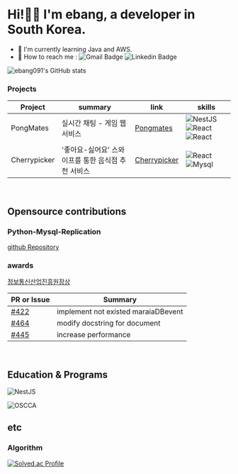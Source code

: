 # Hi!👋🏻  I'm ebang, a developer in South Korea.

-  🌱 I'm currently learning Java and AWS.
- 📮 How to reach me : ![Gmail Badge](https://img.shields.io/badge/Gmail-d14836?style=flat-square&logo=Gmail&logoColor=white&link=mailto:dskhe8@gmail.com) ![Linkedin Badge](https://img.shields.io/badge/Linkedin-0A66C2?style=flat-square&logo=linkedin&logoColor=white&link=https://www.linkedin.com/in/bang-eunjung-5a5695283/)


![ebang091's GitHub stats](https://github-readme-stats.vercel.app/api?username=ebang091&show_icons=true&bg_color=EBB8DD&title_color=BE398D)


### Projects
|Project | summary| link|skills|
|---|---|---|---|
|PongMates|실시간 채팅 - 게임 웹 서비스|[Pongmates](https://github.com/42Seoul-LastDance)|![NestJS](https://img.shields.io/badge/nestjs-E0234E?style=for-the-badge&logo=nestjs&logoColor=#E0234E) ![React](https://img.shields.io/badge/react-61DAFB?style=for-the-badge&logo=React&logoColor=white) ![React](https://img.shields.io/badge/postgresql-4169E1?style=for-the-badge&logo=postgresql&logoColor=white)
|Cherrypicker|'좋아요-싫어요' 스와이프를 통한 음식점 추천 서비스|[Cherrypicker](https://github.com/CherryPick3r)|![React](https://img.shields.io/badge/java_spring-6DB33F?style=for-the-badge&logo=spring&logoColor=white) ![Mysql](https://img.shields.io/badge/mysql-4479A1?style=for-the-badge&logo=mysql&logoColor=white)|
<br/>

## Opensource contributions
### Python-Mysql-Replication 
[github Repository](https://github.com/julien-duponchelle/python-mysql-replication)
### awards
[정보통신산업진흥원장상](https://www.oss.kr/notice/show/53ba6af3-867d-45ad-a31c-ba576c4f1855)

|PR or Issue|Summary|
|---|---|
|[#422](https://github.com/julien-duponchelle/python-mysql-replication/pull/422)|implement not existed maraiaDBevent|
|[#464](https://github.com/julien-duponchelle/python-mysql-replication/pull/464)|modify docstring for document|
|[#445](https://github.com/julien-duponchelle/python-mysql-replication/issues/445)|increase performance|
<br/>

## Education & Programs

![NestJS](https://img.shields.io/badge/42seoul-black?style=for-the-badge&logo=42&logoColor=#E0234E&link=https://42seoul.kr/)


![OSCCA](https://oopy.lazyrockets.com/api/v2/notion/image?src=https%3A%2F%2Fs3-us-west-2.amazonaws.com%2Fsecure.notion-static.com%2Fe8856deb-8305-4520-a315-556dfb892aa4%2F2023-OSSCA-Profile-Image_circle_thiner-outline_black.png&blockId=1dc9fb0f-99b1-4edb-9055-e81c6e8542d8&width=256&link=https://www.oss.kr/ossca_23_projects/show/2d3fc657-7d79-404c-8fa7-84db9c5d4d4d)
<br/>

## etc
### Algorithm
[![Solved.ac Profile](http://mazassumnida.wtf/api/v2/generate_badge?boj=dkssudgkgl)](https://solved.ac/dkssudgkgl/)


